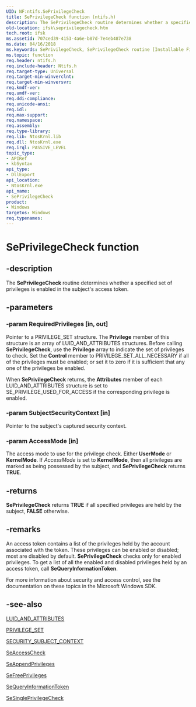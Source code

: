 ```yaml
---
UID: NF:ntifs.SePrivilegeCheck
title: SePrivilegeCheck function (ntifs.h)
description: The SePrivilegeCheck routine determines whether a specified set of privileges is enabled in the subject's access token.
old-location: ifsk\seprivilegecheck.htm
tech.root: ifsk
ms.assetid: 707ced39-4153-4a6e-b87d-7e4eb487e738
ms.date: 04/16/2018
ms.keywords: SePrivilegeCheck, SePrivilegeCheck routine [Installable File System Drivers], ifsk.seprivilegecheck, ntifs/SePrivilegeCheck, seref_45aa3a8c-26b9-4bb9-968a-5f7d4a12ca3a.xml
ms.topic: function
req.header: ntifs.h
req.include-header: Ntifs.h
req.target-type: Universal
req.target-min-winverclnt: 
req.target-min-winversvr: 
req.kmdf-ver: 
req.umdf-ver: 
req.ddi-compliance: 
req.unicode-ansi: 
req.idl: 
req.max-support: 
req.namespace: 
req.assembly: 
req.type-library: 
req.lib: NtosKrnl.lib
req.dll: NtosKrnl.exe
req.irql: PASSIVE_LEVEL
topic_type:
- APIRef
- kbSyntax
api_type:
- DllExport
api_location:
- NtosKrnl.exe
api_name:
- SePrivilegeCheck
product:
- Windows
targetos: Windows
req.typenames: 
---
```


# SePrivilegeCheck function


## -description


The <b>SePrivilegeCheck</b> routine determines whether a specified set of privileges is enabled in the subject's access token. 


## -parameters




### -param RequiredPrivileges [in, out]

Pointer to a PRIVILEGE_SET structure. The <b>Privilege</b> member of this structure is an array of LUID_AND_ATTRIBUTES structures. Before calling <b>SePrivilegeCheck</b>, use the <b>Privilege</b> array to indicate the set of privileges to check. Set the <b>Control</b> member to PRIVILEGE_SET_ALL_NECESSARY if all of the privileges must be enabled; or set it to zero if it is sufficient that any one of the privileges be enabled. 

When <b>SePrivilegeCheck</b> returns, the <b>Attributes</b> member of each LUID_AND_ATTRIBUTES structure is set to SE_PRIVILEGE_USED_FOR_ACCESS if the corresponding privilege is enabled. 


### -param SubjectSecurityContext [in]

Pointer to the subject's captured security context.


### -param AccessMode [in]

The access mode to use for the privilege check. Either <b>UserMode</b> or <b>KernelMode</b>. If <i>AccessMode</i> is set to <b>KernelMode</b>, then all privileges are marked as being possessed by the subject, and <b>SePrivilegeCheck</b> returns <b>TRUE</b>.


## -returns



<b>SePrivilegeCheck</b> returns <b>TRUE</b> if all specified privileges are held by the subject, <b>FALSE</b> otherwise.




## -remarks



An access token contains a list of the privileges held by the account associated with the token. These privileges can be enabled or disabled; most are disabled by default. <b>SePrivilegeCheck</b> checks only for enabled privileges. To get a list of all the enabled and disabled privileges held by an access token, call <b>SeQueryInformationToken</b>. 

For more information about security and access control, see the documentation on these topics in the Microsoft Windows SDK.




## -see-also




<a href="https://docs.microsoft.com/windows-hardware/drivers/ddi/content/wdm/ns-wdm-_luid_and_attributes">LUID_AND_ATTRIBUTES</a>



<a href="https://docs.microsoft.com/previous-versions/windows/hardware/drivers/ff551860(v=vs.85)">PRIVILEGE_SET</a>



<a href="https://docs.microsoft.com/windows-hardware/drivers/kernel/eprocess">SECURITY_SUBJECT_CONTEXT</a>



<a href="https://docs.microsoft.com/windows-hardware/drivers/ddi/content/wdm/nf-wdm-seaccesscheck">SeAccessCheck</a>



<a href="https://docs.microsoft.com/windows-hardware/drivers/ddi/content/ntifs/nf-ntifs-seappendprivileges">SeAppendPrivileges</a>



<a href="https://docs.microsoft.com/windows-hardware/drivers/ddi/content/ntifs/nf-ntifs-sefreeprivileges">SeFreePrivileges</a>



<a href="https://docs.microsoft.com/windows-hardware/drivers/ddi/content/ntifs/nf-ntifs-sequeryinformationtoken">SeQueryInformationToken</a>



<a href="https://docs.microsoft.com/windows-hardware/drivers/ddi/content/ntddk/nf-ntddk-sesingleprivilegecheck">SeSinglePrivilegeCheck</a>
 

 

